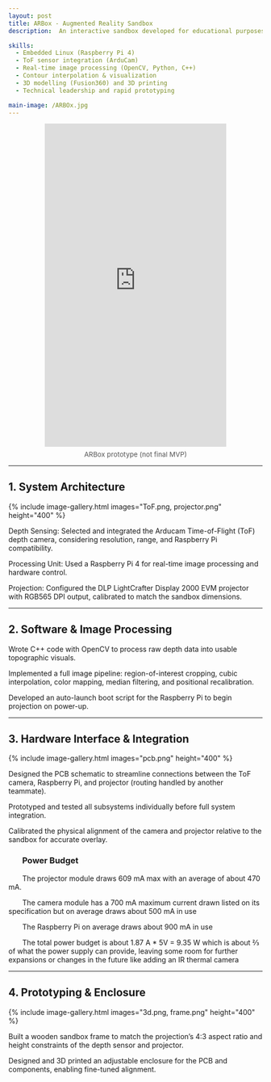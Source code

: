 ```yaml
---
layout: post
title: ARBox - Augmented Reality Sandbox
description:  An interactive sandbox developed for educational purposes, ARBox transforms real-world sand elevations into dynamic topographic maps using a time-of-flight depth camera and real-time projection. Designed as part of an academic engineering course, the project required practical integration of hardware and software. I contributed to system interfacing, sensor selection, and real-time image processing. I served as the technical lead, overseeing nearly all technical aspects of the system design.

skills: 
  - Embedded Linux (Raspberry Pi 4)
  - ToF sensor integration (ArduCam)
  - Real-time image processing (OpenCV, Python, C++)
  - Contour interpolation & visualization
  - 3D modelling (Fusion360) and 3D printing
  - Technical leadership and rapid prototyping

main-image: /ARBOx.jpg
---
```


<div style="width: 100%; max-width: 360px; margin: auto; text-align: center;">
  <div style="position: relative; padding-bottom: 177.78%; height: 0; overflow: hidden;">
    <iframe 
      src="https://www.youtube.com/embed/47oBgbT1ehI" 
      style="position: absolute; top: 0; left: 0; width: 100%; height: 100%;" 
      frameborder="0" 
      allowfullscreen>
    </iframe>
  </div>
  <p style="margin-top: 0.5em; font-size: 0.95em; color: #555;">ARBox prototype (not final MVP)</p>
</div>

---

## 1. System Architecture

{% include image-gallery.html images="ToF.png, projector.png" height="400" %} 

Depth Sensing: Selected and integrated the Arducam Time-of-Flight (ToF) depth camera, considering resolution, range, and Raspberry Pi compatibility.


Processing Unit: Used a Raspberry Pi 4 for real-time image processing and hardware control.

Projection: Configured the DLP LightCrafter Display 2000 EVM projector with RGB565 DPI output, calibrated to match the sandbox dimensions.

---

## 2. Software & Image Processing

Wrote C++ code with OpenCV to process raw depth data into usable topographic visuals.

Implemented a full image pipeline: region-of-interest cropping, cubic interpolation, color mapping, median filtering, and positional recalibration.

Developed an auto-launch boot script for the Raspberry Pi to begin projection on power-up.

---

## 3. Hardware Interface & Integration

{% include image-gallery.html images="pcb.png" height="400" %} 

Designed the PCB schematic to streamline connections between the ToF camera, Raspberry Pi, and projector (routing handled by another teammate).

Prototyped and tested all subsystems individually before full system integration.

Calibrated the physical alignment of the camera and projector relative to the sandbox for accurate overlay.

### &nbsp;&nbsp;&nbsp;&nbsp;&nbsp;&nbsp; **Power Budget**

&nbsp;&nbsp;&nbsp;&nbsp;&nbsp;&nbsp; The projector module draws 609 mA max with an average of about 470
mA.

&nbsp;&nbsp;&nbsp;&nbsp;&nbsp;&nbsp; The camera module has a 700 mA maximum current drawn listed on its
specification but on average draws about 500 mA in use

&nbsp;&nbsp;&nbsp;&nbsp;&nbsp;&nbsp; The Raspberry Pi on average draws about 900 mA in use

&nbsp;&nbsp;&nbsp;&nbsp;&nbsp;&nbsp; The total power budget is about 1.87 A * 5V = 9.35 W which is about ⅔ of what the
power supply can provide, leaving some room for further expansions or changes in the future
like adding an IR thermal camera


---

## 4. Prototyping & Enclosure

{% include image-gallery.html images="3d.png, frame.png" height="400" %} 

Built a wooden sandbox frame to match the projection’s 4:3 aspect ratio and height constraints of the depth sensor and projector.

Designed and 3D printed an adjustable enclosure for the PCB and components, enabling fine-tuned alignment.
